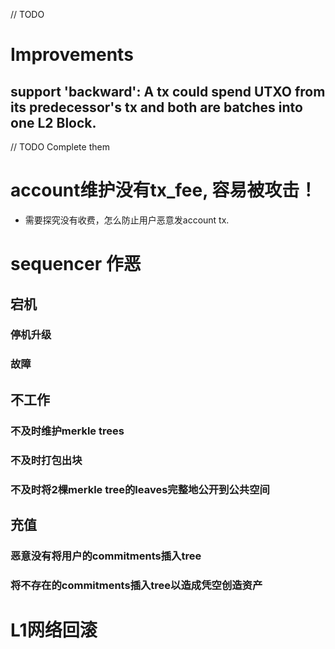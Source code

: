 // TODO 
# Improvements
## support 'backward': A tx could spend UTXO from its predecessor's tx and both are batches into one L2 Block.


// TODO Complete them

# account维护没有tx_fee, 容易被攻击！
  * 需要探究没有收费，怎么防止用户恶意发account tx.

# sequencer 作恶
## 宕机
### 停机升级
### 故障

## 不工作
### 不及时维护merkle trees
### 不及时打包出块
### 不及时将2棵merkle tree的leaves完整地公开到公共空间

## 充值
### 恶意没有将用户的commitments插入tree
### 将不存在的commitments插入tree以造成凭空创造资产

# L1网络回滚
